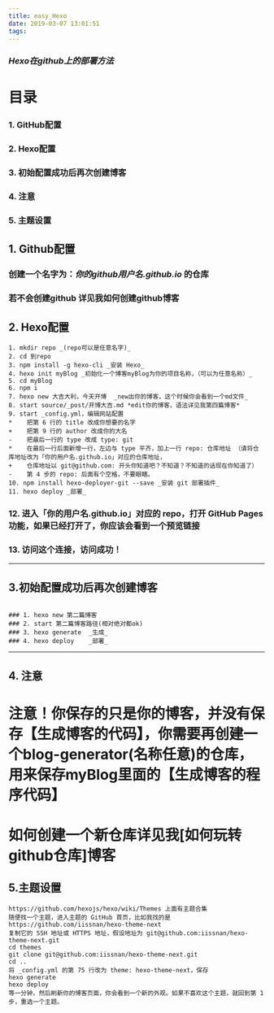 ```yaml
---
title: easy_Hexo
date: 2019-03-07 13:01:51
tags:
---
```

### _Hexo在github上的部署方法_

# 目录
### 1. GitHub配置
### 2. Hexo配置
### 3. 初始配置成功后再次创建博客
### 4. 注意
### 5. 主题设置



## 1. Github配置
### 创建一个名字为：_你的github用户名.github.io_ 的仓库
### 若不会创建github 详见我如何创建github博客



## 2. Hexo配置
```
1. mkdir repo _(repo可以是任意名字)_
2. cd 到repo
3. npm install -g hexo-cli _安装 Hexo_
4. hexo init myBlog _初始化一个博客myBlog为你的项目名称，（可以为任意名称）_
5. cd myBlog
6. npm i
7. hexo new 大吉大利，今天开博  _new出你的博客，这个时候你会看到一个md文件_
8. start source/_post/开博大吉.md *edit你的博客，语法详见我第四篇博客*
9. start _config.yml，编辑网站配置
*    把第 6 行的 title 改成你想要的名字
+    把第 9 行的 author 改成你的大名
-    把最后一行的 type 改成 type: git
*    在最后一行后面新增一行，左边与 type 平齐，加上一行 repo: 仓库地址 （请将仓库地址改为「你的用户名.github.io」对应的仓库地址，
+    仓库地址以 git@github.com: 开头你知道吧？不知道？不知道的话现在你知道了）
-    第 4 步的 repo: 后面有个空格，不要眼瞎。
10. npm install hexo-deployer-git --save _安装 git 部署插件_
11. hexo deploy _部署_
```
### 12. 进入「你的用户名.github.io」对应的 repo，打开 GitHub Pages 功能，如果已经打开了，你应该会看到一个预览链接
### 13. 访问这个连接，访问成功！
-----------
## 3.初始配置成功后再次创建博客

```

### 1. hexo new 第二篇博客
### 2. start 第二篇博客路径(相对绝对都ok)
### 3. hexo generate  _生成_
### 4. hexo deploy    _部署_
```

----------------
## 4. 注意
# 注意！你保存的只是你的博客，并没有保存【生成博客的代码】，你需要再创建一个blog-generator(名称任意)的仓库，用来保存myBlog里面的【生成博客的程序代码】
# 如何创建一个新仓库详见我[如何玩转github仓库]博客


## 5.主题设置
```
https://github.com/hexojs/hexo/wiki/Themes 上面有主题合集
随便找一个主题，进入主题的 GitHub 首页，比如我找的是 https://github.com/iissnan/hexo-theme-next
复制它的 SSH 地址或 HTTPS 地址，假设地址为 git@github.com:iissnan/hexo-theme-next.git
cd themes
git clone git@github.com:iissnan/hexo-theme-next.git
cd ..
将 _config.yml 的第 75 行改为 theme: hexo-theme-next，保存
hexo generate
hexo deploy
等一分钟，然后刷新你的博客页面，你会看到一个新的外观。如果不喜欢这个主题，就回到第 1 步，重选一个主题。

```